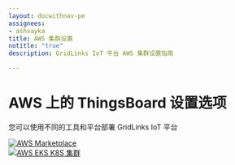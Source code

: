```yaml
---
layout: docwithnav-pe
assignees:
- ashvayka
title: AWS 集群设置
notitle: "true"
description: GridLinks IoT 平台 AWS 集群设置指南

---
```


<div class="installation-options">
    <div class="install-options-header">
       <div class="install-options-hero">
          <div class="container">
            <div class="install-options-hero-content">
                <h1>AWS 上的 ThingsBoard 设置选项</h1>
                <div class="install-options-description">
                    <p>
                        您可以使用不同的工具和平台部署 GridLinks IoT 平台
                    </p>
                </div>
            </div>
            <div class="deployment-container one-line-deployment-container">
                <div class="deployment-div">
                    <div class="container">
                        <div class="deployment-section deployment-on-premise active" id="onPremise">
                           <div class="deployment-cards">
                                <div class="deployment-cards-container">
                                   <div class="deployment-card-block">
                                       <a href="/docs/user-guide/install/pe/aws-marketplace/">
                                           <span>
                                               <div class="deployment-logo">
                                                   <img width="" src="/images/install/cloud/amazon_ec2.svg" title="使用 AWS Marketplace 的自托管设置" alt="AWS Marketplace">
                                                </div>
                                           </span>
                                       </a>
                                   </div>
                                    <div class="deployment-card-block">
                                        <a href="/docs/user-guide/install/pe/cluster/aws-eks-setup/">
                                            <span>
                                                <div class="deployment-logo">
                                                    <img width="" src="/images/install/cloud/eks.svg" title="在 AWS EKS 上使用 Kubernetes 的集群设置" alt="AWS EKS K8S 集群">
                                                 </div>
                                            </span>
                                        </a>
                                    </div>
                              </div>
                            </div>
                        </div>
                    </div>
                </div>
            </div>
          </div>
       </div>
    </div>
</div>